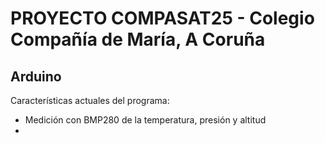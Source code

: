 # PROYECTO COMPASAT25 - Colegio Compañía de María, A Coruña

## Arduino
Características actuales del programa:
- Medición con BMP280 de la temperatura, presión y altitud
- 
